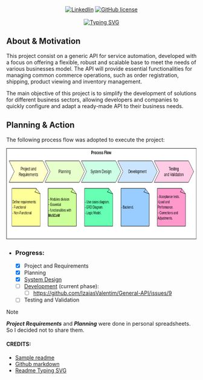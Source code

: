 <div align="center">
    <a href="https://www.linkedin.com/in/izaiasvalentim/"><img alt="Linkedlin" src="https://img.shields.io/badge/-LinkedIn-black.svg?style=for-the-badge&logo=linkedin&colorB=555"></a>
    <a href="https://github.com/IzaiasValentim/General-API/blob/dev/LICENSE"><img alt="GitHub license" src="https://img.shields.io/github/license/YousefIbrahimismail/Project-README-Template?color=ff69b4&style=for-the-badge"></a>
</div>
<br>

<!-- Project title 
* use a dynamic typing-SvG here https://readme-typing-svg.demolab.com/demo/
*
*  Instead you can type your project name after a # header
-->

<div align="center">
<a href="#"><img src="https://readme-typing-svg.demolab.com?font=Fira+Code&size=33&pause=1000&color=48AB20&background=26FFDE0F&center=true&vCenter=true&width=435&lines=General+API!" alt="Typing SVG" /></a>
</div>

## About & Motivation<!-- Required -->
<!-- 
* information about the project 
* 
* keep it short and sweet
-->
This project consist on a generic API for service automation, developed with a focus on offering a flexible, robust and scalable base to meet the needs of various businesses model. The API will provide essential functionalities for managing common commerce operations, such as order registration, shipping, product viewing and inventory management.

The main objective of this project is to simplify the development of solutions for different business sectors, allowing developers and companies to quickly configure and adapt a ready-made API to their business needs.

## Planning & Action

The following process flow was adopted to execute the project:

<div align="center">
    <a href="https://github.com/IzaiasValentim/General-API/blob/dev/models/Process_Flow.png" target="_blank">
        <img src="https://github.com/IzaiasValentim/General-API/blob/dev/models/Process_Flow.png" 
        alt="Logo" width="732" height="241">
    </a>
</div>

- ### Progress:
  - [x] Project and Requirements
  - [x] Planning
  - [x] [System Design](https://github.com/IzaiasValentim/General-API/tree/dev/models)
  - [ ] [Development](https://github.com/IzaiasValentim/General-API/tree/dev/General/) (current phase):
    - [ ] https://github.com/IzaiasValentim/General-API/issues/9
  - [ ] Testing and Validation

> [!NOTE]
> **_Project Requirements_** and **_Planning_** were done in personal spreadsheets. So I decided not to share them.

#### CREDITS:
- [Sample readme](https://github.com/YousefIbrahimismail/Project-README-Template/tree/main)
- [Github markdown](https://docs.github.com/pt/get-started/writing-on-github/getting-started-with-writing-and-formatting-on-github/basic-writing-and-formatting-syntax)
- [Readme Typing SVG](https://readme-typing-svg.demolab.com/demo/)
